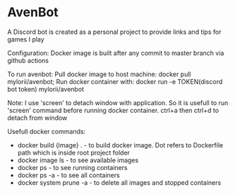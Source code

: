 # AvenBot
A Discord bot is created as a personal project to provide links and tips for games I play

Configuration:
Docker image is built after any commit to master branch via github actions

To run avenbot:
Pull docker image to host machine: docker pull mylorii/avenbot; 
Run docker container with: docker run -e TOKEN(discord bot token) mylorii/avenbot

Note: I use 'screen' to detach window with application. So it is usefull to run 'screen' command before running docker container.
ctrl+a then ctrl+d to detach from window

Usefull docker commands:
- docker build {image} . - to build docker image. Dot refers to Dockerfile path which is inside root project folder
- docker image ls - to see available images
- docker ps - to see running containers
- docker ps -a - to see all containers
- docker system prune -a - to delete all images and stopped containers
